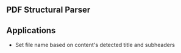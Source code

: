 ## PDF Structural Parser

## Applications
* Set file name based on content's detected title and subheaders